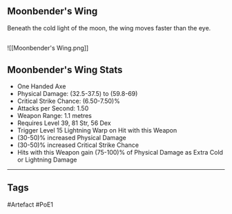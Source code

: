 ## Moonbender's Wing
Beneath the cold light of the moon,
the wing moves faster than the eye.
##
![[Moonbender's Wing.png]]
## Moonbender's Wing Stats
- One Handed Axe
- Physical Damage: (32.5-37.5) to (59.8-69)
- Critical Strike Chance: (6.50-7.50)%
- Attacks per Second: 1.50
- Weapon Range: 1.1 metres
- Requires Level 39, 81 Str, 56 Dex
- Trigger Level 15 Lightning Warp on Hit with this Weapon
- (30-50)% increased Physical Damage
- (30-50)% increased Critical Strike Chance
- Hits with this Weapon gain (75-100)% of Physical Damage as Extra Cold or Lightning Damage


---
## Tags
#Artefact
#PoE1